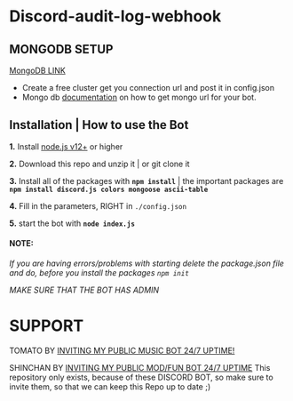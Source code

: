 # Discord-audit-log-webhook

## MONGODB SETUP

[MongoDB LINK](https://www.mongodb.com/)
* Create a free cluster get you connection url and post it in config.json 
* Mongo db [documentation](https://github.com/shinchanOP/discord-audit-log-webhook/wiki/HOW-TO-USE-MONGODB) on how to get mongo url for your bot.

## Installation | How to use the Bot

 **1.** Install [node.js v12+](https://nodejs.org/api/cli.html#cli_unhandled_rejections_mode) or higher

 **2.** Download this repo and unzip it    |    or git clone it

 **3.** Install all of the packages with **`npm install`**     |  the important packages are   **`npm install discord.js colors mongoose ascii-table`**

 **4.** Fill in the parameters, RIGHT in `./config.json`

 **5.** start the bot with **`node index.js`**

#### **NOTE:**

*If you are having errors/problems with starting delete the package.json file and do, before you install the packages `npm init`*

*MAKE SURE THAT THE BOT HAS ADMIN*


# SUPPORT 
TOMATO
BY [INVITING MY PUBLIC MUSIC BOT 24/7 UPTIME!](https://discord.com/api/oauth2/authorize?client_id=742672021422342165&permissions=8&scope=bot)

SHINCHAN
BY [INVITING MY PUBLIC MOD/FUN BOT 24/7 UPTIME](https://discord.com/oauth2/authorize?client_id=687257316151656485&permissions=8&scope=bot)
This repository only exists, because of these DISCORD BOT, so make sure to invite them, so that we can keep this Repo up to date ;)

